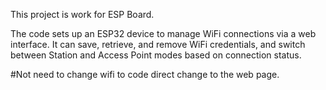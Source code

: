This project is work for ESP Board.

The code sets up an ESP32 device to manage WiFi connections via a web interface. It can save, retrieve, and remove WiFi credentials, and switch between Station and Access Point modes based on connection status.

#Not need to change wifi to code direct change to the web page.
 